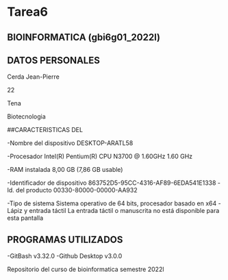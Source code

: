 # Tarea6

## BIOINFORMATICA (gbi6g01_2022l)

## DATOS PERSONALES

Cerda Jean-Pierre 


22


Tena

Biotecnologia

##CARACTERISTICAS DEL 

-Nombre del dispositivo DESKTOP-ARATL58

-Procesador Intel(R) Pentium(R) CPU N3700 @ 1.60GHz 1.60 GHz

-RAM instalada 8,00 GB (7,86 GB usable)

-Identificador de dispositivo 863752D5-95CC-4316-AF89-6EDA541E1338 -Id. del producto 00330-80000-00000-AA932

-Tipo de sistema Sistema operativo de 64 bits, procesador basado en x64 -Lápiz y entrada táctil La entrada táctil o manuscrita no está disponible para esta pantalla

## PROGRAMAS UTILIZADOS

-GitBash v3.32.0 -Github Desktop v3.0.0

Repositorio del curso de bioinformatica semestre 2022l
